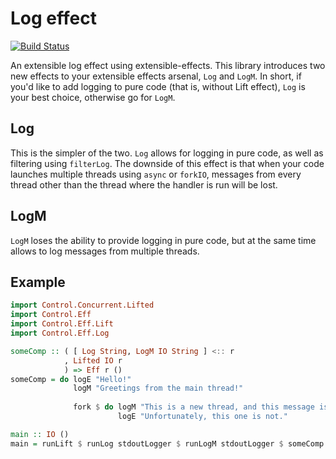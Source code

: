 # Log effect

[![Build Status](https://secure.travis-ci.org/greydot/log-effect.png)](http://travis-ci.org/greydot/log-effect)

An extensible log effect using extensible-effects. This library introduces two
new effects to your extensible effects arsenal, `Log` and `LogM`. In short, if
you'd like to add logging to pure code (that is, without Lift effect), `Log` is
your best choice, otherwise go for `LogM`.

## Log

This is the simpler of the two. `Log` allows for logging in pure code, as well
as filtering using `filterLog`. The downside of this effect is that when your
code launches multiple threads using `async` or `forkIO`, messages from every
thread other than the thread where the handler is run will be lost.

## LogM

`LogM` loses the ability to provide logging in pure code, but at the same time
allows to log messages from multiple threads.

## Example

```haskell
import Control.Concurrent.Lifted
import Control.Eff
import Control.Eff.Lift
import Control.Eff.Log

someComp :: ( [ Log String, LogM IO String ] <:: r
            , Lifted IO r
            ) => Eff r ()
someComp = do logE "Hello!"
              logM "Greetings from the main thread!"
              
              fork $ do logM "This is a new thread, and this message is still visible."
                        logE "Unfortunately, this one is not."

main :: IO ()
main = runLift $ runLog stdoutLogger $ runLogM stdoutLogger $ someComp
```
